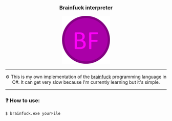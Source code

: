<h3 align="center">Brainfuck interpreter</h3>

<p align="center">
  <img src="./brainfuck.png" width="150px"></img>
</p>

---

<p align="center">⚙️ This is my own implementation of the <a href="https://en.wikipedia.org/wiki/Brainfuck">brainfuck</a> programming language in C#. It can get very slow because I'm currently learning but it's simple.</p>

---

### ❓ How to use:

~~~shell
$ brainfuck.exe yourFile
~~~
